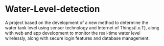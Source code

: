 # Water-Level-detection
A project based on the development of a new method to determine the water tank level using sensor technology and Internet of Things(I.o.T), along with web and app development to monitor the real-time water level wirelessly, along with secure login features and database management.

